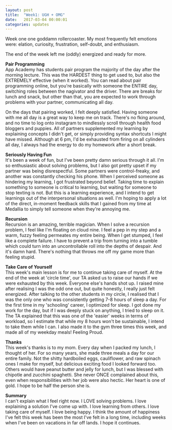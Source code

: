 ```yaml
---
layout: post
title:  "Week1: UGH + OMG"
date:   2017-03-04 00:00:01
categories: updates
---
```

Week one one goddamn rollercoaster. My most frequently felt emotions were: elation, curiosity, frustration, self-doubt, and enthusiasm. 

The end of the week left me (oddly) energized and ready for more.

<b>Pair Programming</b> <br>
App Academy has students pair program the majority of the day after the morning lecture. This was the HARDEST thing to get used to, but also the EXTREMELY effective (when it worked). You can read about pair programming online, but you're basically with someone the ENTIRE day, switching roles between the nagivator and the driver. There are breaks for lunch and snack, but other than that, you are expected to work through problems with your partner, communicating all day. 

On the days that pairing worked, I felt deeply satisfied. Having someone with me all day is a great way to keep me on track. There's no fking around, and no time to log onto instagram to mindlessly scroll through health food bloggers and puppies. All of partners supplemented my learning by explaining concepts I didn't get, or simply providing syntax shortcuts I might have missed. Although at 6 pm, I'd be exhausted from firing on all cylinders all day, I always had the energy to do my homework after a short break.

<b>Seriously Having Fun</b> <br>
It's been a week of fun, but I've been pretty damn serious through it all. I'm so enthusiastic about solving problems, but I also got pretty upset if my partner was being disrespectful. Some partners were control-freaky, and another was constantly checking his phone. When I perceived someone as hindering my learning, I got frustrated beyond belief. Taking time to explain something to someone is critical to learning, but waiting for someone to stop texting is not. But this is a learning experience, and I intend to get learnings out of the interpersonal situations as well. I'm hoping to apply a lot of the direct, in-moment feedback skills that I gained from my time at Medallia to simply tell someone when they're annoying me. 

<b>Recursion</b> <br>
Recursion is an amazing, terrible magician. When I solve a recursion problem, I feel like I'm floating on cloud nine. I feel a pep in my step and a warm, fuzzy feeling permeates my entire being. When I get stumped, I feel like a complete failure. I have to prevent a trip from turning into a tumble which could turn into an uncontrollable roll into the depths of despair. And it's damn hard. There's nothing that throws me off my game more than feeling stupid. 

<b>Take Care of Yourself</b> <br>
This week's main lesson is for me to continue taking care of myself. At the end of the week at 'circle time', our TA asked us to raise our hands if we were exhausted by this week. Everyone else's hands shot up. I raised mine after realising I was the odd one out, but quite honestly, I really just felt energized. After talking to the other students in my circle, I realised that I was the only one who was consistently getting 7-8 hours of sleep a day. For the first time in my 'schooling' career, I optimized for sleep. I got done my work for the day, but if I was deeply stuck on anything, I tried to sleep on it. The TA explained that this was one of the 'easier' weeks in terms of workload, so I estimate that while my 8 hours won't be sustainable, I intend to take them while I can. I also made it to the gym three times this week, and made all of my weekday meals! Feeling Proud. 

<b>Thanks</b> <br>
This week's thanks is to my mom. Every day when I packed my lunch, I thought of her. For so many years, she made three meals a day for our entire family. Not the shitty hardboiled eggs, cauliflower, and raw spinach ones I make for myself, but delicious exciting food I looked forward too. Others would have peanut butter and jelly for lunch, but I was blessed with chipotle and zucchini spaghetti. She never ONCE complained about this, even when responsibilities with her job were also hectic. Her heart is one of gold. I hope to be half the person she is.

<b>Summary</b> <br>
I can't explain what I feel right now. I LOVE solving problems. I love explaining a solution I've come up with. I love learning from others. I love taking care of myself. I love being happy. I think the amount of happiness I've felt this week has been the most I've felt in a long time, including weeks when I've been on vacations in far off lands. I hope it continues. 
